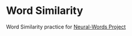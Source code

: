 # Word Similarity

Word Similarity practice for [Neural-Words Project](https://github.com/Team-ToyoTech/Neural-Words)
